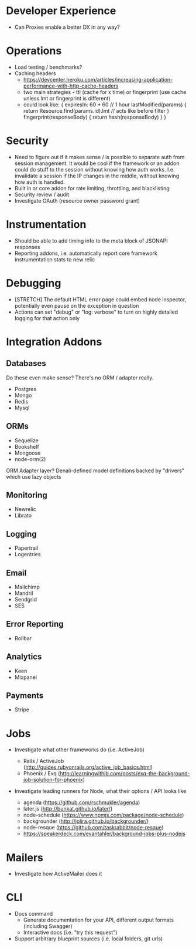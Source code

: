 # Developer Experience

* Can Proxies enable a better DX in any way?

# Operations

* Load testing / benchmarks?
* Caching headers
  * https://devcenter.heroku.com/articles/increasing-application-performance-with-http-cache-headers
  * two main strategies - ttl (cache for x time) or fingerprint (use cache unless lmt or fingerprint is different)
  * could look like:
      {
        expiresIn: 60 * 60 // 1 hour
        lastModified(params) {
          return Resource.find(params.id).lmt // acts like before filter
        }
        fingerprint(responseBody) {
          return hash(responseBody)
        }
      }

# Security

* Need to figure out if it makes sense / is possible to separate auth from
  session management. It would be cool if the framework or an addon could do
  stuff to the session without knowing how auth works. I.e. invalidate a session
  if the IP changes in the middle, without knowing how auth is handled.
* Built in or core addon for rate limiting, throttling, and blacklisting
* Security review / audit
* Investigate OAuth (resource owner password grant)

# Instrumentation

* Should be able to add timing info to the meta block of JSONAPI responses
* Reporting addons, i.e. automatically report core framework instrumentation stats to new relic

# Debugging

* [STRETCH] The default HTML error page could embed node inspector, potentially
  even pause on the exception in question
* Actions can set "debug" or "log: verbose" to turn on highly detailed logging
  for that action only

# Integration Addons

## Databases

Do these even make sense? There's no ORM / adapter really.

* Postgres
* Mongo
* Redis
* Mysql

## ORMs

* Sequelize
* Bookshelf
* Mongoose
* node-orm(2)

ORM Adapter layer?
Denali-defined model definitions backed by "drivers" which use lazy objects

## Monitoring

* Newrelic
* Librato

## Logging

* Papertrail
* Logentries

## Email

* Mailchimp
* Mandril
* Sendgrid
* SES

## Error Reporting

* Rollbar

## Analytics

* Keen
* Mixpanel

## Payments

* Stripe

# Jobs

* Investigate what other frameworks do (i.e. ActiveJob)
  * Rails / ActiveJob (http://guides.rubyonrails.org/active_job_basics.html)
  * Phoenix / Exq (http://learningwithjb.com/posts/exq-the-background-job-solution-for-phoenix)

* Investigate leading runners for Node, what their options / API looks like
  * agenda (https://github.com/rschmukler/agenda)
  * later.js (http://bunkat.github.io/later/)
  * node-schedule (https://www.npmjs.com/package/node-schedule)
  * backgrounder (http://jolira.github.io/backgrounder/)
  * node-resque (https://github.com/taskrabbit/node-resque)
  * https://speakerdeck.com/evantahler/background-jobs-plus-nodejs

# Mailers

* Investigate how ActiveMailer does it

# CLI

* Docs command
  * Generate documentation for your API, different output formats (including
    Swagger)
  * Interactive docs (i.e. "try this request")
* Support arbitrary blueprint sources (i.e. local folders, git urls)
